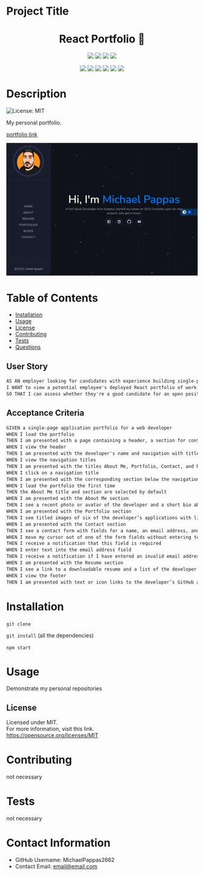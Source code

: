 
# Project Title

  <h1 align="center">React Portfolio 👋</h1>

  <p align="center">
    <img src="https://img.shields.io/github/repo-size/MichaelPappas2662/Portfolio-2.0" />
    <img src="https://img.shields.io/github/languages/top/MichaelPappas2662/Portfolio-2.0"  />
    <img src="https://img.shields.io/github/issues/MichaelPappas2662/Portfolio-2.0" />
    <img src="https://img.shields.io/github/last-commit/MichaelPappas2662/Portfolio-2.0" >
</p>

<p align="center">
    <img src="https://img.shields.io/badge/Javascript-yellow" />
    <img src="https://img.shields.io/badge/React-blue"  />
    <img src="https://img.shields.io/badge/-node.js-green" />
    <img src="https://img.shields.io/badge/-particlesjs-red" >
    <img src="https://img.shields.io/badge/-ghpages-lightgrey" />
    <img src="https://img.shields.io/badge/-json-orange" />
</p>

# Description

  ![License: MIT](https://img.shields.io/badge/License-MIT-yellow.svg)

  My personal portfolio.

[portfolio link](https://michaelpappas2662.github.io/Portfolio-2.0/)

![portfolio](./src/img/portfolio.png)

# Table of Contents

* [Installation](#-Installation)
* [Usage](#-Usage)
* [License](#-Installation)
* [Contributing](#-Contributing)
* [Tests](#-Tests)
* [Questions](#-Contact-Information)

## User Story

```md
AS AN employer looking for candidates with experience building single-page applications
I WANT to view a potential employee's deployed React portfolio of work samples
SO THAT I can assess whether they're a good candidate for an open position
```

## Acceptance Criteria

```md
GIVEN a single-page application portfolio for a web developer
WHEN I load the portfolio
THEN I am presented with a page containing a header, a section for content, and a footer
WHEN I view the header
THEN I am presented with the developer's name and navigation with titles corresponding to different sections of the portfolio
WHEN I view the navigation titles
THEN I am presented with the titles About Me, Portfolio, Contact, and Resume, and the title corresponding to the current section is highlighted
WHEN I click on a navigation title
THEN I am presented with the corresponding section below the navigation without the page reloading and that title is highlighted
WHEN I load the portfolio the first time
THEN the About Me title and section are selected by default
WHEN I am presented with the About Me section
THEN I see a recent photo or avatar of the developer and a short bio about them
WHEN I am presented with the Portfolio section
THEN I see titled images of six of the developer’s applications with links to both the deployed applications and the corresponding GitHub repositories
WHEN I am presented with the Contact section
THEN I see a contact form with fields for a name, an email address, and a message
WHEN I move my cursor out of one of the form fields without entering text
THEN I receive a notification that this field is required
WHEN I enter text into the email address field
THEN I receive a notification if I have entered an invalid email address
WHEN I am presented with the Resume section
THEN I see a link to a downloadable resume and a list of the developer’s proficiencies
WHEN I view the footer
THEN I am presented with text or icon links to the developer’s GitHub and LinkedIn profiles, and their profile on a third platform (Stack Overflow, Twitter)
```

# Installation

  `git clone`

  `git install` (all the dependencies)

  `npm start`

# Usage

  Demonstrate my personal repositories

## License

  Licensed under MIT.<br/>
  For more information, visit this link.<br/>
  <https://opensource.org/licenses/MIT>
  
# Contributing

  not necessary

# Tests

  not necessary

# Contact Information

* GitHub Username: MichaelPappas2662
* Contact Email: email@email.com
  